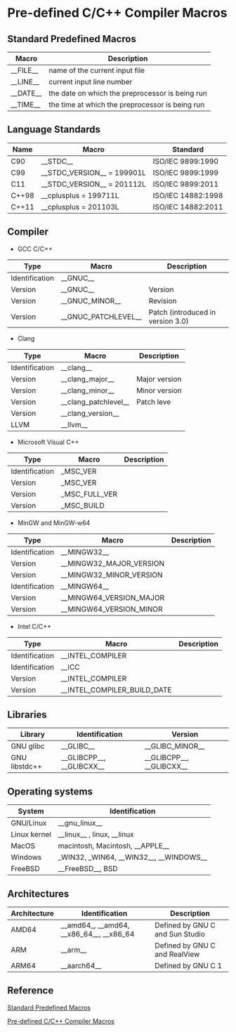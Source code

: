 # Pre-defined C/C++ Compiler Macros

## Standard Predefined Macros

|Macro|Description|
|---|---|
|\_\_FILE__|name of the current input file|
|\_\_LINE__|current input line number|
|\_\_DATE__|the date on which the preprocessor is being run|
|\_\_TIME__|the time at which the preprocessor is being run|

## Language Standards

|Name|Macro|Standard|
|---|---|---|
|C90|\_\_STDC__|ISO/IEC 9899:1990|
|C99|\_\_STDC_VERSION__ = 199901L|ISO/IEC 9899:1999|
|C11|\_\_STDC_VERSION__ = 201112L|ISO/IEC 9899:2011|
|C++98|\_\_cplusplus = 199711L|ISO/IEC 14882:1998|
|C++11|\_\_cplusplus = 201103L|ISO/IEC 14882:2011|


## Compiler

- GCC C/C++

|Type|Macro|Description|
|---|---|---|
|Identification|\_\_GNUC__||
|Version|\_\_GNUC__|Version|
|Version|\_\_GNUC_MINOR__|Revision|
|Version|\_\_GNUC_PATCHLEVEL__|Patch (introduced in version 3.0)|

- Clang

|Type|Macro|Description|
|---|---|---|
|Identification|\_\_clang__||
|Version|\_\_clang_major__|Major version|
|Version|\_\_clang_minor__|Minor version|
|Version|\_\_clang_patchlevel__|Patch leve|
|Version|\_\_clang_version__||
|LLVM|\_\_llvm__||

- Microsoft Visual C++

|Type|Macro|Description|
|---|---|---|
|Identification|_MSC_VER||
|Version|_MSC_VER||
|Version|_MSC_FULL_VER||
|Version|_MSC_BUILD||

- MinGW and MinGW-w64

|Type|Macro|Description|
|---|---|---|
|Identification|\_\_MINGW32__||
|Version|__MINGW32_MAJOR_VERSION||
|Version|__MINGW32_MINOR_VERSION||
|Identification|\_\_MINGW64__||
|Version|__MINGW64_VERSION_MAJOR||
|Version|__MINGW64_VERSION_MINOR||

- Intel C/C++

|Type|Macro|Description|
|---|---|---|
|Identification|__INTEL_COMPILER||
|Identification|__ICC||
|Version|__INTEL_COMPILER||
|Version|__INTEL_COMPILER_BUILD_DATE||

## Libraries

|Library|Identification|Version|
|---|---|---|
|GNU glibc|\_\_GLIBC__|\_\_GLIBC_MINOR__|
|GNU libstdc++|\_\_GLIBCPP__, \_\_GLIBCXX__|\_\_GLIBCPP__, \_\_GLIBCXX__|

## Operating systems

|System|Identification|
|---|---|
|GNU/Linux|\_\_gnu_linux__|
|Linux kernel|\_\_linux__ , linux, __linux|
|MacOS|macintosh, Macintosh, \_\_APPLE__|
|Windows|\_WIN32, \_WIN64, \_\_WIN32__, \_\_WINDOWS__|
|FreeBSD|\_\_FreeBSD__, BSD|

## Architectures

|Architecture|Identification|Description|
|---|---|---|
|AMD64|\_\_amd64_, \_\_amd64, \_\_x86_64__, \_\_x86_64|Defined by GNU C and Sun Studio|
|ARM|\_\_arm__|Defined by GNU C and RealView|
|ARM64|\_\_aarch64__|Defined by GNU C 1|

## Reference

[Standard Predefined Macros](https://gcc.gnu.org/onlinedocs/cpp/Predefined-Macros.html#Predefined-Macros)

[Pre-defined C/C++ Compiler Macros](https://sourceforge.net/p/predef/wiki/Home/)
